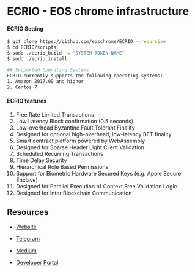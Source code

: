 
# ECRIO - EOS chrome infrastructure

#### ECRIO Setting
```sh
$ git clone https://github.com/eoschrome/ECRIO --recursive
$ cd ECRIO/scripts
$ sudo ./ecrio_build -s "SYSTEM TOKEN NAME"
$ sudo ./ecrio_install

## Supported Operating Systems
ECRIO currently supports the following operating systems:  
1. Amazon 2017.09 and higher
2. Centos 7

```

#### ECRIO features

1. Free Rate Limited Transactions
2. Low Latency Block confirmation (0.5 seconds)
3. Low-overhead Byzantine Fault Tolerant Finality
4. Designed for optional high-overhead, low-latency BFT finality
5. Smart contract platform powered by WebAssembly
6. Designed for Sparse Header Light Client Validation
7. Scheduled Recurring Transactions
8. Time Delay Security
9. Hierarchical Role Based Permissions
10. Support for Biometric Hardware Secured Keys (e.g. Apple Secure Enclave) 
11. Designed for Parallel Execution of Context Free Validation Logic
12. Designed for Inter Blockchain Communication

## Resources

- [Website](https://kr.eoschrome.io/)

- [Telegram](https://t.me/eos_chrome)

- [Medium](https://medium.com/eoschrome)

- [Developer Portal](https://developers.eos.io)

